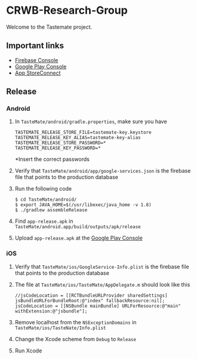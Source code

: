 # CRWB-Research-Group

Welcome to the Tastemate project. 

## Important links
* [Firebase Console](https://console.firebase.google.com/) 
* [Google Play Console](https://play.google.com/apps/publish/) 
* [App StoreConnect](https://appstoreconnect.apple.com/) 

## Release

### Android
1. In `TasteMate/android/gradle.properties`, make sure you have 
   ```
   TASTEMATE_RELEASE_STORE_FILE=tastemate-key.keystore
   TASTEMATE_RELEASE_KEY_ALIAS=tastemate-key-alias
   TASTEMATE_RELEASE_STORE_PASSWORD=*
   TASTEMATE_RELEASE_KEY_PASSWORD=*
   ```
   *Insert the correct passwords

2. Verify that `TasteMate/android/app/google-services.json` is the firebase file that points to the production database

3. Run the following code
   ```
   $ cd TasteMate/android/
   $ export JAVA_HOME=$(/usr/libexec/java_home -v 1.8)
   $ ./gradlew assembleRelease
   ```

4. Find `app-release.apk` in `TasteMate/android.app/build/outputs/apk/release`

5. Upload `app-release.apk` at the [Google Play Console](https://play.google.com/apps/publish/) 

### iOS
1. Verify that `TasteMate/ios/GoogleService-Info.plist` is the firebase file that points to the production database

2. The file at `TasteMate/ios/TasteMate/AppDelegate.m` should look like this
   ```
   //jsCodeLocation = [[RCTBundleURLProvider sharedSettings] jsBundleURLForBundleRoot:@"index" fallbackResource:nil];
   jsCodeLocation = [[NSBundle mainBundle] URLForResource:@"main" withExtension:@"jsbundle"];
   ```

3. Remove localhost from the `NSExceptionDomains` in `TasteMate/ios/TasteNate/Info.plist`

4. Change the Xcode scheme from `Debug` to `Release`

5. Run Xcode


